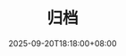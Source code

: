 ---
date: "2025-09-20T18:18:00+08:00"
title: 归档
permalink: /archives
archivesPage: true
layout: page
article: false
sidebar: false
---